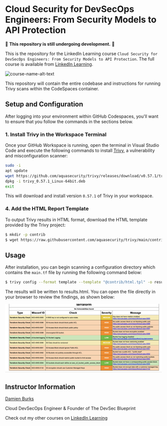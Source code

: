 # Cloud Security for DevSecOps Engineers: From Security Models to API Protection

:construction: **This repository is still undergoing development.** :construction:

This is the repository for the LinkedIn Learning course `Cloud Security for DevSecOps Engineers: From Security Models to API Protection`. The full course is available from [LinkedIn Learning][lil-course-url].

![course-name-alt-text][lil-thumbnail-url]

This repository will contain the entire codebase and instructions for running Trivy scans within the CodeSpaces container.

## Setup and Configuration

After logging into your environment within GitHub Codespaces, you'll want to ensure that you follow the commands in the sections below.

### 1. Install Trivy in the Workspace Terminal

Once your GitHub Workspace is running, open the terminal in Visual Studio Code and execute the following commands to install [Trivy](https://aquasecurity.github.io/trivy/), a vulnerability and misconfiguration scanner:

```bash
sudo -i
apt update
wget https://github.com/aquasecurity/trivy/releases/download/v0.57.1/trivy_0.57.1_Linux-64bit.deb
dpkg -i trivy_0.57.1_Linux-64bit.deb
exit
```

This will download and install version `0.57.1` of Trivy in your workspace.

### 4. Add the HTML Report Template

To output Trivy results in HTML format, download the HTML template provided by the Trivy project:

```bash
$ mkdir -p contrib
$ wget https://raw.githubusercontent.com/aquasecurity/trivy/main/contrib/html.tpl -O contrib/html.tpl
```

## Usage

After installation, you can begin scanning a configuration directory which contains the `main.tf` file by running the following command below:

```bash
$ trivy config --format template --template "@contrib/html.tpl" -o results.html 04_05/
```

The results will be written to results.html. You can open the file directly in your browser to review the findings, as shown below:

![Results](./docs/images/trivy_results.png)

## Instructor Information

[Damien Burks]

Cloud DevSecOps Engineer & Founder of The DevSec Blueprint

Check out my other courses on [LinkedIn Learning](0)

<!-- README Links -->

[0]: # "Replace these placeholder URLs with actual course URLs"
[lil-course-url]: https://www.linkedin.com/learning/
[lil-thumbnail-url]: https://media.licdn.com/dms/image/v2/D4E0DAQG0eDHsyOSqTA/learning-public-crop_675_1200/B4EZVdqqdwHUAY-/0/1741033220778?e=2147483647&v=beta&t=FxUDo6FA8W8CiFROwqfZKL_mzQhYx9loYLfjN-LNjgA
[Damien Burks]: https://www.linkedin.com/in/damienjburks/
